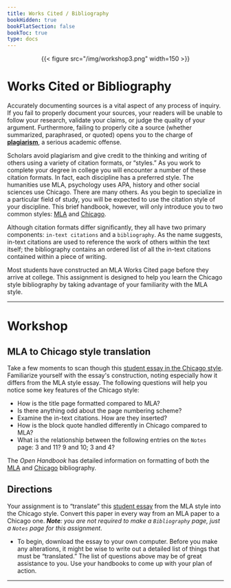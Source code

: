 ```yaml
---
title: Works Cited / Bibliography
bookHidden: true
bookFlatSection: false
bookToc: true
type: docs
---
```


<div style="text-align:center">{{< figure src="/img/workshop3.png" width=150 >}}</div>

# Works Cited or Bibliography

Accurately documenting sources is a vital aspect of any process of inquiry. If you fail to properly document your sources, your readers will be unable to follow your research, validate your claims, or judge the quality of your argument. Furthermore, failing to properly cite a source (whether summarized, paraphrased, or quoted) opens you to the charge of [**plagiarism**](/resources/open-handbook/chapter-10/), a serious academic offense.

Scholars avoid plagiarism and give credit to the thinking and writing of others using a variety of citation formats, or “styles.” As you work to complete your degree in college you will encounter a number of these citation formats. In fact, each discipline has a preferred style. The humanities use MLA, psychology uses APA, history and other social sciences use Chicago. There are many others. As you begin to specialize in a particular field of study, you will be expected to use the citation style of your discipline. This brief handbook, however, will only introduce you to two common styles: [MLA]() and [Chicago]().

Although citation formats differ significantly, they all have two primary components: `in-text citations` and a `bibliography`. As the name suggests, in-text citations are used to reference the work of others within the text itself; the bibliography contains an ordered list of all the in-text citations contained within a piece of writing.

Most students have constructed an MLA Works Cited page before they arrive at college. This assignment is designed to help you learn the Chicago style bibliography by taking advantage of your familiarity with the MLA style. 

---

# Workshop

## MLA to Chicago style translation

Take a few moments to scan though this [student essay in the Chicago style](/docs/student-chi-essay.pdf). Familiarize yourself with the essay's construction, noting especially how it differs from the MLA style essay. The following questions will help you notice some key features of the Chicago style:

- [<i class="fas fa-circle"></i>]() How is the title page formatted compared to MLA?
- [<i class="fas fa-circle"></i>]() Is there anything odd about the page numbering scheme?
- [<i class="fas fa-circle"></i>]() Examine the in-text citations. How are they inserted?
- [<i class="fas fa-circle"></i>]() How is the block quote handled differently in Chicago compared to MLA?
- [<i class="fas fa-circle"></i>]() What is the relationship between the following entries on the `Notes` page: 3 and 11? 9 and 10; 3 and 4?  


The *Open Handbook* has detailed information on formatting of both the [MLA](https://no-silo.com/resources/open-handbook/chapter-11-mla/) and [Chicago](https://no-silo.com/resources/open-handbook/chapter-11-chi/) bibliography. 

## Directions

Your assignment is to “translate” this [student essay](/docs/egoist-mla-student.doc) from the MLA style into the Chicago style. Convert this paper in every way from an MLA paper to a Chicago one. ***Note**: you are not required to make a `Bibliography` page, just a `Notes` page for this assignment*.

- To begin, download the essay to your own computer. Before you make any alterations, it might be wise to write out a detailed list of things that must be “translated.” The list of questions above may be of great assistance to you. Use your handbooks to come up with your plan of action.



---


<!---
<i class="fa fa-cloud-upload-alt"></i> [Submit this assignment to Canvas](https://canvas.dartmouth.edu)
--->


